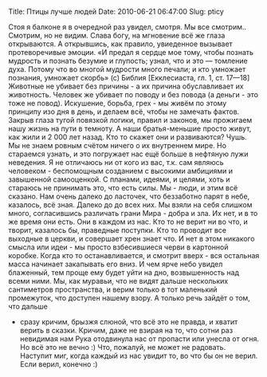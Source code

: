 Title: Птицы лучше людей
Date: 2010-06-21 06:47:00
Slug: pticy


Стоя я балконе я в очередной раз увидел, смотря. Мы все смотрим.. Смотрим, но
не видим. Слава богу, на мгновение всё же глаза открываются. А открывшись, как
правило, увиеденное вызывает протеворечивые эмоции. «И предал я сердце мое
тому, чтобы познать мудрость и познать безумие и глупость; узнал, что и это —
томление духа. Потому что во многой мудрости много печали; и кто умножает
познания, умножает скорбь» (с) Библия [Екклесиаста, гл. 1, ст. 17—18] Животные
не убивает без причины - а их причина обуславливает их животность. Человек же
убивает по поводу и без повода (а деньги - это тоже не повод). Искушение,
борьба, грех - мы живём по этому принципу изо дня в день, и делаем всё, чтобы
не замечать фактов. Закрыв глаза тугой повязкой логики, правил и законов, мы
прожигаем нашу жизнь на пути в темноту. А наши братья-меньшие просто живут,
как жили и 2 000 лет назад. Кто то скажет они и развиваются? Чушь. Мы не знаем
ровным счётом ничего о их внутреннем мире. Но стараемся узнать, и это
погружает нас ещё больше в нефтяную лужи неведения. Я не отличаюсь ни от кого
из вас, т.к. сам являюсь человеком - беспомощным созданием с высокими
амбициями и завышенной самооценкой. С планами, идеями, и целями, хоть и
стараюсь не принимать это, что есть силы. Мы - люди, и этим всё сказано. Нам
очень далеко до ласточек, что беззаботно парят в небе, казалось, всё зная.
Далеко до до всех них. Мы взяли на себя слишком много, согласившись различать
грани Мира - добра и зла. Их нет, и в то же время они есть. Они в каждом из
нас. Кто то не верит ни во что, и творит, казалось бы, праведные поступки. Кто
то проводит все выходные в церкви, и совершает хрен знает что. И нет в этом
никакого смысла или идеи - мы просто взбесившиеся черви в картонной коробке.
Когда кто то останавливается, и смотрит вверх - вся остальная масса начинает
закапывать его вниз. И чем ярче небо увидел блаженный, тем проще ему будет
уйти на дно, возвышенность над всеми ними. Мы, как муравьи, что не видят
дальше нескольких сантиметров пространства, и верим только в тот маленький
промежуток, что доступен нашему взору. А только речь зайдёт о том, что дальше
- сразу кричим, брызжя слюной, что всё это не правда, и хватит верить в
сказки. Кричим, даже не взирая на то, что сотни раз невидимая нам Рука
отодвинула нас от пропасти или унесла от огня. Но всё это не вечно :) Что,
пожалуй, не может не радовать. Наступит миг, когда каждый из нас увидит то, во
что бы он не верил. Если верил, конечно :)

